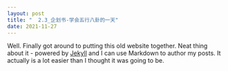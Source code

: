 ```yaml
---
layout: post
title: "  2.3_企划书-学会五行八卦的一天"
date: 2021-11-27
---
```


Well. Finally got around to putting this old website together. Neat thing about it - powered by [Jekyll](http://jekyllrb.com) and I can use Markdown to author my posts. It actually is a lot easier than I thought it was going to be.
